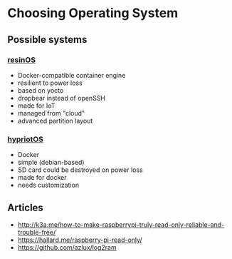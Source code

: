 # Choosing Operating System

## Possible systems

### [resinOS](https://resinos.io)

- Docker-compatible container engine
- resilient to power loss
- based on yocto
- dropbear instead of openSSH
- made for IoT
- managed from "cloud"
- advanced partition layout

### [hypriotOS](https://blog.hypriot.com)

- Docker
- simple (debian-based)
- SD card could be destroyed on power loss
- made for docker
- needs customization



## Articles

- http://k3a.me/how-to-make-raspberrypi-truly-read-only-reliable-and-trouble-free/
- https://hallard.me/raspberry-pi-read-only/
- https://github.com/azlux/log2ram
